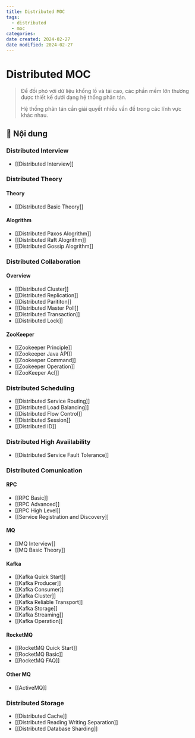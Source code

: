 ```yaml
---
title: Distributed MOC
tags:
  - distributed
  - moc
categories: 
date created: 2024-02-27
date modified: 2024-02-27
---
```


# Distributed MOC

> Để đối phó với dữ liệu khổng lồ và tải cao, các phần mềm lớn thường được thiết kế dưới dạng hệ thống phân tán.
>
> Hệ thống phân tán cần giải quyết nhiều vấn đề trong các lĩnh vực khác nhau.

## 📖 Nội dung

### Distributed Interview

- [[Distributed Interview]]

### Distributed Theory

#### Theory

  - [[Distributed Basic Theory]]

#### Alogrithm

  - [[Distributed Paxos Alogrithm]]
  - [[Distributed Raft Alogrithm]]
  - [[Distributed Gossip Alogrithm]]

### Distributed Collaboration

#### Overview

  - [[Distributed Cluster]]
  - [[Distributed Replication]]
  - [[Distributed Parititon]]
  - [[Distributed Master Poll]]
  - [[Distributed Transaction]]
  - [[Distributed Lock]]

#### ZooKeeper

  - [[Zookeeper Principle]]
  - [[Zookeeper Java API]]
  - [[Zookeeper Command]]
  - [[Zookeeper Operation]]
  - [[ZooKeeper Acl]]

### Distributed Scheduling

- [[Distributed Service Routing]]
- [[Distributed Load Balancing]]
- [[Distributed Flow Control]]
- [[Distributed Session]]
- [[Distributed ID]]

### Distributed High Avaiilability

- [[Distributed Service Fault Tolerance]]

### Distributed Comunication

#### RPC

- [[RPC Basic]]
- [[RPC Advanced]]
- [[RPC High Level]]
- [[Service Registration and Discovery]]

#### MQ

- [[MQ Interview]]
- [[MQ Basic Theory]]

#### Kafka

- [[Kafka Quick Start]]
- [[Kafka Producer]]
- [[Kafka Consumer]]
- [[Kafka Cluster]]
- [[Kafka Reliable Transport]]
- [[Kafka Storage]]
- [[Kafka Streaming]]
- [[Kafka Operation]]

#### RocketMQ

- [[RocketMQ Quick Start]]
- [[RocketMQ Basic]]
- [[RocketMQ FAQ]]

#### Other MQ

- [[ActiveMQ]]

### Distributed Storage

- [[Distributed Cache]]
- [[Distributed Reading Writing Separation]]
- [[Distributed Database Sharding]]
